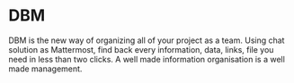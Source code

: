 # DBM
DBM is the new way of organizing all of your project as a team. Using chat solution as Mattermost, find back every information, data, links, file you need in less than two clicks. A well made information organisation is a well made management.
